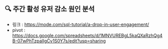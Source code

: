 ## 🔍 주간 활성 유저 감소 원인 분석
- 링크 : https://mode.com/sql-tutorial/a-drop-in-user-engagement/
- pivot : https://docs.google.com/spreadsheets/d/1MNVUREBgL5kaQXaRzhQg4B-07wPhTzpalIgCv1S0Y7s/edit?usp=sharing
